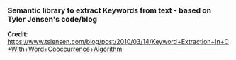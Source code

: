 ### Semantic library to extract Keywords from text - based on Tyler Jensen's code/blog

**Credit**: https://www.tsjensen.com/blog/post/2010/03/14/Keyword+Extraction+In+C+With+Word+Cooccurrence+Algorithm